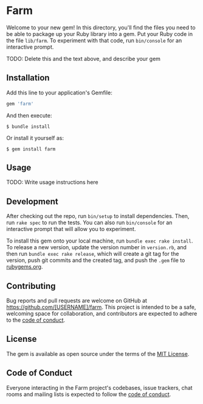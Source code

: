 # Farm

Welcome to your new gem! In this directory, you'll find the files you need to be able to package up your Ruby library into a gem. Put your Ruby code in the file `lib/farm`. To experiment with that code, run `bin/console` for an interactive prompt.

TODO: Delete this and the text above, and describe your gem

## Installation

Add this line to your application's Gemfile:

```ruby
gem 'farm'
```

And then execute:

    $ bundle install

Or install it yourself as:

    $ gem install farm

## Usage

TODO: Write usage instructions here

## Development

After checking out the repo, run `bin/setup` to install dependencies. Then, run `rake spec` to run the tests. You can also run `bin/console` for an interactive prompt that will allow you to experiment.

To install this gem onto your local machine, run `bundle exec rake install`. To release a new version, update the version number in `version.rb`, and then run `bundle exec rake release`, which will create a git tag for the version, push git commits and the created tag, and push the `.gem` file to [rubygems.org](https://rubygems.org).

## Contributing

Bug reports and pull requests are welcome on GitHub at https://github.com/[USERNAME]/farm. This project is intended to be a safe, welcoming space for collaboration, and contributors are expected to adhere to the [code of conduct](https://github.com/[USERNAME]/farm/blob/master/CODE_OF_CONDUCT.md).

## License

The gem is available as open source under the terms of the [MIT License](https://opensource.org/licenses/MIT).

## Code of Conduct

Everyone interacting in the Farm project's codebases, issue trackers, chat rooms and mailing lists is expected to follow the [code of conduct](https://github.com/[USERNAME]/farm/blob/master/CODE_OF_CONDUCT.md).
